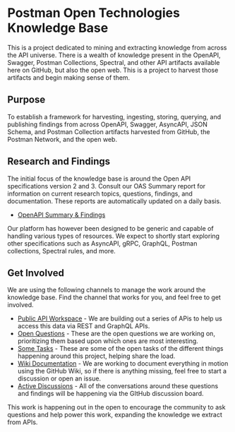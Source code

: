 # Postman Open Technologies Knowledge Base
This is a project dedicated to mining and extracting knowledge from across the API universe. There is a wealth of knowledge present in the OpenAPI, Swagger, Postman Collections, Spectral, and other API artifacts available here on GitHub, but also the open web. This is a project to harvest those artifacts and begin making sense of them.

## Purpose
To establish a framework for harvesting, ingesting, storing, querying, and publishing findings from across OpenAPI, Swagger, AsyncAPI, JSON Schema, and Postman Collection artifacts harvested from GitHub, the Postman Network, and the open web. 

## Research and Findings
The initial focus of the knowledge base is around the Open API specifications version 2 and 3. Consult our OAS Summary report for information on current research topics, questions, findings, and documentation. These reports are automatically updated on a daily basis.

- [OpenAPI Summary & Findings](https://github.com/postman-open-technologies/knowledge-base/blob/main/R/oas_summary.md)

Our platform has however been designed to be generic and capable of handling various types of resources. We expect to shortly start exploring other specifications such as AsyncAPI, gRPC, GraphQL, Postman collections, Spectral rules, and more.

## Get Involved
We are using the following channels to manage the work around the knowledge base. Find the channel that works for you, and feel free to get involved.

- [Public API Workspace](https://postman.postman.co/workspace/Postman-Open-Technologies---Kno~9ae364c1-2c5a-4e9a-9d1a-ea8c78ad80f0/overview) - We are building out a series of APis to help us access this data via REST and GraphQL APIs.
- [Open Questions](https://github.com/postman-open-technologies/knowledge-base/issues?q=is%3Aissue+is%3Aopen+label%3Aquestion) - These are the open questions we are working on, prioritizing them based upon which ones are most interesting.
- [Some Tasks](https://github.com/postman-open-technologies/knowledge-base/issues?q=is%3Aissue+is%3Aopen+label%3Atasks) - These are some of the open tasks of the different things happening around this project, helping share the load.
- [Wiki Documentation](https://github.com/postman-open-technologies/knowledge-base/wiki) - We are working to document everything in motion using the GitHub Wiki, so if there is anything missing, feel free to start a discussion or open an issue.
- [Active Discussions](https://github.com/postman-open-technologies/knowledge-base/discussions) - All of the conversations around these questions and findings will be happening via the GItHub discussion board.

This work is happening out in the open to encourage the community to ask questions and help power this work, expanding the knowledge we extract from APIs.

